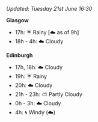 *Updated: Tuesday 21st June 16:30*

**Glasgow**

* 17h: :umbrella: Rainy [:cloud: as of 9h]
* 18h - 4h: :cloud: Cloudy

**Edinburgh**

* 17h, 18h: :cloud: Cloudy
* 19h: :umbrella: Rainy
* 20h: :cloud: Cloudy
* 21h - 23h: :partly_sunny: Partly Cloudy
* 0h - 3h: :cloud: Cloudy
* 4h: :cyclone: Windy (:cloud:)
